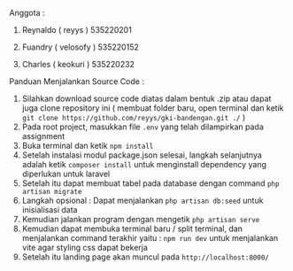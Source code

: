 Anggota :

1. Reynaldo ( reyys ) 535220201 

2. Fuandry ( velosofy ) 535220152

3. Charles ( keokuri )  535220232

Panduan Menjalankan Source Code :
1. Silahkan download source code diatas dalam bentuk .zip atau dapat juga clone repository ini ( membuat folder baru, open terminal dan ketik `git clone https://github.com/reyys/gki-bandengan.git ./` )
2. Pada root project, masukkan file `.env` yang telah dilampirkan pada assignment
3. Buka terminal dan ketik `npm install`
4. Setelah instalasi modul package.json selesai, langkah selanjutnya adalah ketik `composer install` untuk menginstall dependency yang diperlukan untuk laravel
5. Setelah itu dapat membuat tabel pada database dengan command `php artisan migrate`
6. Langkah opsional : Dapat menjalankan `php artisan db:seed` untuk inisialisasi data
7. Kemudian jalankan program dengan mengetik `php artisan serve`
8. Kemudian dapat membuka terminal baru / split terminal, dan menjalankan command terakhir yaitu : `npm run dev` untuk menjalankan vite agar styling css dapat bekerja
9. Setelah itu landing page akan muncul pada `http://localhost:8000/` 
